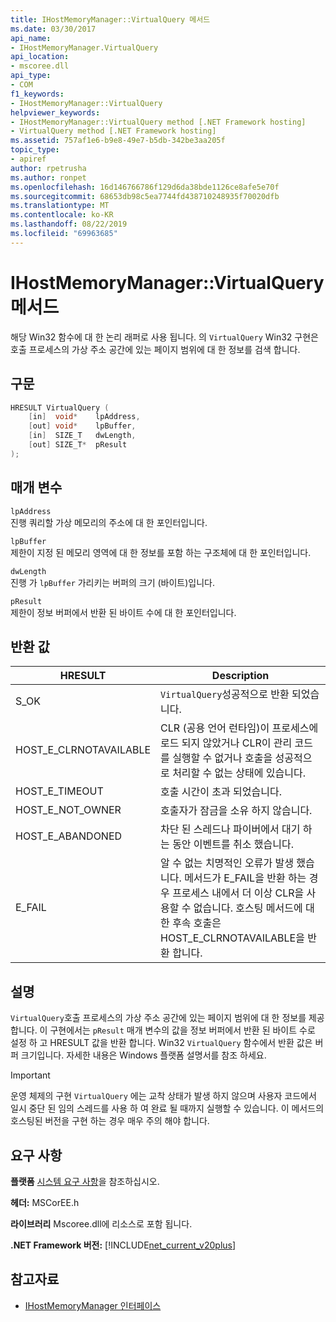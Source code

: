 ```yaml
---
title: IHostMemoryManager::VirtualQuery 메서드
ms.date: 03/30/2017
api_name:
- IHostMemoryManager.VirtualQuery
api_location:
- mscoree.dll
api_type:
- COM
f1_keywords:
- IHostMemoryManager::VirtualQuery
helpviewer_keywords:
- IHostMemoryManager::VirtualQuery method [.NET Framework hosting]
- VirtualQuery method [.NET Framework hosting]
ms.assetid: 757af1e6-b9e8-49e7-b5db-342be3aa205f
topic_type:
- apiref
author: rpetrusha
ms.author: ronpet
ms.openlocfilehash: 16d146766786f129d6da38bde1126ce8afe5e70f
ms.sourcegitcommit: 68653db98c5ea7744fd438710248935f70020dfb
ms.translationtype: MT
ms.contentlocale: ko-KR
ms.lasthandoff: 08/22/2019
ms.locfileid: "69963685"
---
```

# <a name="ihostmemorymanagervirtualquery-method"></a>IHostMemoryManager::VirtualQuery 메서드
해당 Win32 함수에 대 한 논리 래퍼로 사용 됩니다. 의 `VirtualQuery` Win32 구현은 호출 프로세스의 가상 주소 공간에 있는 페이지 범위에 대 한 정보를 검색 합니다.  
  
## <a name="syntax"></a>구문  
  
```cpp  
HRESULT VirtualQuery (  
    [in]  void*    lpAddress,  
    [out] void*    lpBuffer,  
    [in]  SIZE_T   dwLength,  
    [out] SIZE_T*  pResult  
);  
```  
  
## <a name="parameters"></a>매개 변수  
 `lpAddress`  
 진행 쿼리할 가상 메모리의 주소에 대 한 포인터입니다.  
  
 `lpBuffer`  
 제한이 지정 된 메모리 영역에 대 한 정보를 포함 하는 구조체에 대 한 포인터입니다.  
  
 `dwLength`  
 진행 가 `lpBuffer` 가리키는 버퍼의 크기 (바이트)입니다.  
  
 `pResult`  
 제한이 정보 버퍼에서 반환 된 바이트 수에 대 한 포인터입니다.  
  
## <a name="return-value"></a>반환 값  
  
|HRESULT|Description|  
|-------------|-----------------|  
|S_OK|`VirtualQuery`성공적으로 반환 되었습니다.|  
|HOST_E_CLRNOTAVAILABLE|CLR (공용 언어 런타임)이 프로세스에 로드 되지 않았거나 CLR이 관리 코드를 실행할 수 없거나 호출을 성공적으로 처리할 수 없는 상태에 있습니다.|  
|HOST_E_TIMEOUT|호출 시간이 초과 되었습니다.|  
|HOST_E_NOT_OWNER|호출자가 잠금을 소유 하지 않습니다.|  
|HOST_E_ABANDONED|차단 된 스레드나 파이버에서 대기 하는 동안 이벤트를 취소 했습니다.|  
|E_FAIL|알 수 없는 치명적인 오류가 발생 했습니다. 메서드가 E_FAIL을 반환 하는 경우 프로세스 내에서 더 이상 CLR을 사용할 수 없습니다. 호스팅 메서드에 대 한 후속 호출은 HOST_E_CLRNOTAVAILABLE을 반환 합니다.|  
  
## <a name="remarks"></a>설명  
 `VirtualQuery`호출 프로세스의 가상 주소 공간에 있는 페이지 범위에 대 한 정보를 제공 합니다. 이 구현에서는 `pResult` 매개 변수의 값을 정보 버퍼에서 반환 된 바이트 수로 설정 하 고 HRESULT 값을 반환 합니다. Win32 `VirtualQuery` 함수에서 반환 값은 버퍼 크기입니다. 자세한 내용은 Windows 플랫폼 설명서를 참조 하세요.  
  
> [!IMPORTANT]
> 운영 체제의 구현 `VirtualQuery` 에는 교착 상태가 발생 하지 않으며 사용자 코드에서 일시 중단 된 임의 스레드를 사용 하 여 완료 될 때까지 실행할 수 있습니다. 이 메서드의 호스팅된 버전을 구현 하는 경우 매우 주의 해야 합니다.  
  
## <a name="requirements"></a>요구 사항  
 **플랫폼** [시스템 요구 사항](../../../../docs/framework/get-started/system-requirements.md)을 참조하십시오.  
  
 **헤더:** MSCorEE.h  
  
 **라이브러리** Mscoree.dll에 리소스로 포함 됩니다.  
  
 **.NET Framework 버전:** [!INCLUDE[net_current_v20plus](../../../../includes/net-current-v20plus-md.md)]  
  
## <a name="see-also"></a>참고자료

- [IHostMemoryManager 인터페이스](../../../../docs/framework/unmanaged-api/hosting/ihostmemorymanager-interface.md)
